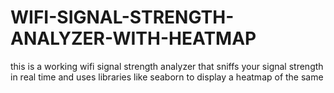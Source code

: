 # WIFI-SIGNAL-STRENGTH-ANALYZER-WITH-HEATMAP
this is a working wifi signal strength analyzer that sniffs your signal strength in real time and uses libraries like seaborn to display a heatmap of the same
